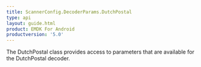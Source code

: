 ```yaml
---
title: ScannerConfig.DecoderParams.DutchPostal
type: api
layout: guide.html
product: EMDK For Android
productversion: '5.0'
---
```



The DutchPostal class provides access to parameters that are
 available for the DutchPostal decoder.


